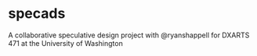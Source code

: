 # specads
A collaborative speculative design project with @ryanshappell for DXARTS 471 at the University of Washington
